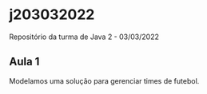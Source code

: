 # j203032022
Repositório da turma de Java 2 - 03/03/2022

## Aula 1

Modelamos uma solução para gerenciar times de futebol.
